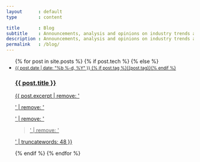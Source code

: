 ```yaml
---
layout      : default
type        : content

title       : Blog
subtitle    : Announcements, analysis and opinions on industry trends around the mobile programmatic world.
description : Announcements, analysis and opinions on industry trends around the mobile programmatic world. Check out articles about the latest news in the mobile advertising market. Don’t forget to subscribe to receive email updates!
permalink   : /blog/
---
```


<ul class='blog'>
  {% for post in site.posts %}
    {% if post.tech %}
    {% else %}
      <li>
        <a href="{{ post.url | prepend: site.baseurl }}">
          <small>
            {{ post.date | date: "%b %-d, %Y" }}
            {% if post.tag %}<span class='tag'><label>{{post.tag}}</label></span>{% endif %}
          </small>
          <h3>{{ post.title }}</h3>
          <p>{{ post.excerpt | remove: '<p>' | remove: '</p>' | remove: '<blockquote>' | remove: '</blockquote>' | truncatewords: 48 }}</p>
        </a>
      </li>
    {% endif %}
  {% endfor %}
</ul>
